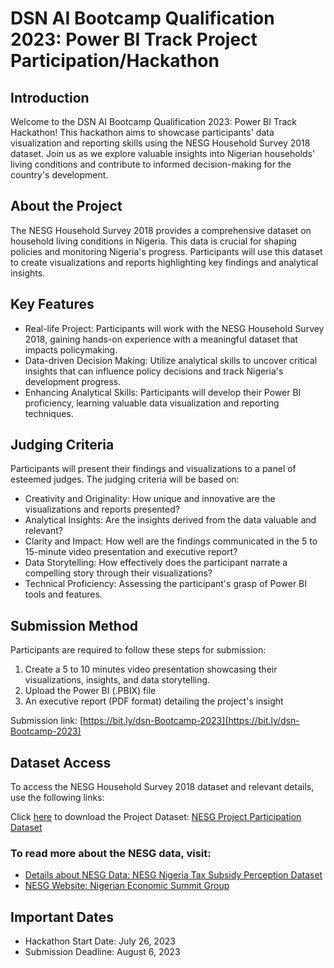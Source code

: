 # DSN AI Bootcamp Qualification 2023: Power BI Track Project Participation/Hackathon

## Introduction

Welcome to the DSN AI Bootcamp Qualification 2023: Power BI Track Hackathon! This hackathon aims to showcase participants' data visualization and reporting skills using the NESG Household Survey 2018 dataset. Join us as we explore valuable insights into Nigerian households' living conditions and contribute to informed decision-making for the country's development.

## About the Project

The NESG Household Survey 2018 provides a comprehensive dataset on household living conditions in Nigeria. This data is crucial for shaping policies and monitoring Nigeria's progress. Participants will use this dataset to create visualizations and reports highlighting key findings and analytical insights.

## Key Features

- Real-life Project: Participants will work with the NESG Household Survey 2018, gaining hands-on experience with a meaningful dataset that impacts policymaking.
- Data-driven Decision Making: Utilize analytical skills to uncover critical insights that can influence policy decisions and track Nigeria's development progress.
- Enhancing Analytical Skills: Participants will develop their Power BI proficiency, learning valuable data visualization and reporting techniques.

## Judging Criteria

Participants will present their findings and visualizations to a panel of esteemed judges. The judging criteria will be based on:

- Creativity and Originality: How unique and innovative are the visualizations and reports presented?
- Analytical Insights: Are the insights derived from the data valuable and relevant?
- Clarity and Impact: How well are the findings communicated in the 5 to 15-minute video presentation and executive report?
- Data Storytelling: How effectively does the participant narrate a compelling story through their visualizations?
- Technical Proficiency: Assessing the participant's grasp of Power BI tools and features.

## Submission Method

Participants are required to follow these steps for submission:

1. Create a 5 to 10 minutes video presentation showcasing their visualizations, insights, and data storytelling. 
2. Upload the Power BI (.PBIX) file
3. An executive report (PDF format) detailing the project's insight
   
Submission link: [https://bit.ly/dsn-Bootcamp-2023](https://bit.ly/dsn-Bootcamp-2023)

## Dataset Access

To access the NESG Household Survey 2018 dataset and relevant details, use the following links:

Click [here](https://drive.google.com/drive/folders/1v0UavZ9d5NyMOQeWjYA8LVJy6gPeFAma?usp=sharing) to download the Project Dataset: [NESG Project Participation Dataset](https://drive.google.com/drive/folders/1v0UavZ9d5NyMOQeWjYA8LVJy6gPeFAma?usp=sharing)

### To read more about the NESG data, visit: 

- [Details about NESG Data: NESG Nigeria Tax Subsidy Perception Dataset](https://www.ictd.ac/dataset/nesg-nigeria-tax-subsidy-perception-dataset/)
- [NESG Website: Nigerian Economic Summit Group](https://nesgroup.org/)

## Important Dates

- Hackathon Start Date: July 26, 2023
- Submission Deadline: August 6, 2023


 
